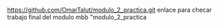 https://github.com/OmarTalut/modulo_2_practica.git 
enlace para checar trabajo final del modulo mbb "modulo_2_practica
